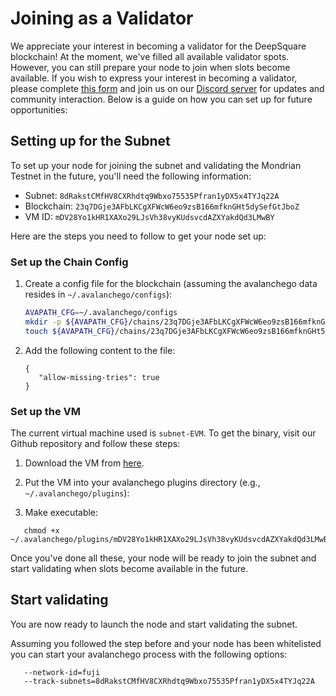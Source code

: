 # Joining as a Validator

We appreciate your interest in becoming a validator for the DeepSquare blockchain! At the moment, we've filled all available validator spots. However, you can still prepare your node to join when slots become available. If you wish to express your interest in becoming a validator, please complete [this form](https://share-eu1.hsforms.com/1tczPxyxMSGOS6a8ojGX-gwev6gi) and join us on our [Discord server](http://discord.gg/RyEARZnsMZ) for updates and community interaction. Below is a guide on how you can set up for future opportunities:

## Setting up for the Subnet

To set up your node for joining the subnet and validating the Mondrian Testnet in the future, you'll need the following information:

- Subnet: `8dRakstCMfHV8CXRhdtq9Wbxo75535Pfran1yDX5x4TYJq22A`
- Blockchain: `23q7DGje3AFbLKCgXFWcW6eo9zsB166mfknGHt5dySefGtJboZ`
- VM ID: `mDV28Yo1kHR1XAXo29LJsVh38vyKUdsvcdAZXYakdQd3LMwBY`

Here are the steps you need to follow to get your node set up:

### Set up the Chain Config

1. Create a config file for the blockchain (assuming the avalanchego data resides in `~/.avalanchego/configs`):

   ```bash
   AVAPATH_CFG=~/.avalanchego/configs
   mkdir -p ${AVAPATH_CFG}/chains/23q7DGje3AFbLKCgXFWcW6eo9zsB166mfknGHt5dySefGtJboZ
   touch ${AVAPATH_CFG}/chains/23q7DGje3AFbLKCgXFWcW6eo9zsB166mfknGHt5dySefGtJboZ/config.json
   ```

2. Add the following content to the file:
   ```
   {
      "allow-missing-tries": true
   }
   ```

### Set up the VM

The current virtual machine used is `subnet-EVM`. To get the binary, visit our Github repository and follow these steps:

1.  Download the VM from [here](https://github.com/deepsquare-io/testnet-subnet-vm/blob/master/vms/v22/mDV28Yo1kHR1XAXo29LJsVh38vyKUdsvcdAZXYakdQd3LMwBY).

2.  Put the VM into your avalanchego plugins directory (e.g., `~/.avalanchego/plugins`):

3.  Make executable:

```
   chmod +x ~/.avalanchego/plugins/mDV28Yo1kHR1XAXo29LJsVh38vyKUdsvcdAZXYakdQd3LMwBY
```

Once you've done all these, your node will be ready to join the subnet and start validating when slots become available in the future.

## Start validating

You are now ready to launch the node and start validating the subnet.

Assuming you followed the step before and your node has been whitelisted you can start your avalanchego process with the following options:

```
   --network-id=fuji
   --track-subnets=8dRakstCMfHV8CXRhdtq9Wbxo75535Pfran1yDX5x4TYJq22A
```
